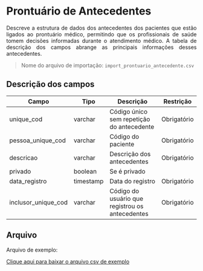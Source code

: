 # Prontuário de Antecedentes
<p align="justify"> 
Descreve a estrutura de dados dos antecedentes dos pacientes que estão ligados ao prontuário médico, permitindo que os profissionais de saúde tomem decisões informadas durante o atendimento médico. A tabela de descrição dos campos abrange as principais informações desses antecedentes.
 </p>

> Nome do arquivo de importação: `import_prontuario_antecedente.csv`

## Descrição dos campos

| Campo                       | Tipo      | Descrição                                                                  | Restrição       |
|-----------------------------|-----------|----------------------------------------------------------------------------|-----------------|
| unique_cod                 | varchar     | Código único sem repetição do antecedente                     |     Obrigatório            |
| pessoa_unique_cod | varchar     |   Código do paciente                         |      Obrigatório           |
| descricao          | varchar     | Descrição dos antecedentes                        |   Obrigatório              |
| privado               | boolean | Se é privado                                  |                 |
| data_registro          | timestamp     |   Data do registro                |   Obrigatório              |
| inclusor_unique_cod            | varchar |  Código do usuário que registrou os antecedentes         |      Obrigatório           |


## Arquivo
<p align="justify">Arquivo de exemplo:</p>

[Clique aqui para baixar o arquivo csv de exemplo](arquivos_exemplos/import_prontuario_antecedente.csv ':ignore')
